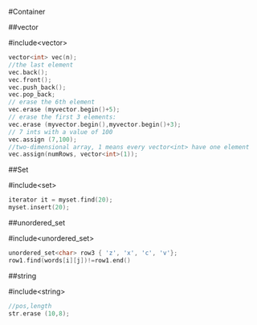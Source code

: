 #Container

##vector

\#include\<vector>

```C++
vector<int> vec(n);
//the last element
vec.back();
vec.front();
vec.push_back();
vec.pop_back;
// erase the 6th element
vec.erase (myvector.begin()+5);
// erase the first 3 elements:
vec.erase (myvector.begin(),myvector.begin()+3); 
// 7 ints with a value of 100
vec.assign (7,100);
//two-dimensional array, 1 means every vector<int> have one element
vec.assign(numRows, vector<int>(1));
```

##Set

\#include\<set>

```C++
iterator it = myset.find(20);
myset.insert(20);
```

##unordered_set

\#include\<unordered\_set>

```C++
unordered_set<char> row3 { 'z', 'x', 'c', 'v'};
row1.find(words[i][j])!=row1.end()
```

##string

\#include\<string>

```C++
//pos,length
str.erase (10,8);
```